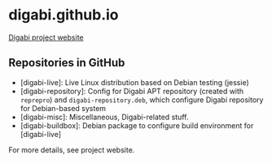 # digabi.github.io

[Digabi project website](https://digabi.fi/)

## Repositories in GitHub
 
 - [digabi-live]: Live Linux distribution based on Debian testing 
 (jessie)
 - [digabi-repository]: Config for Digabi APT repository (created with 
 `reprepro`) and `digabi-repository.deb`, which configure Digabi 
 repository for Debian-based system
 - [digabi-misc]: Miscellaneous, Digabi-related stuff.
 - [digabi-buildbox]: Debian package to configure build environment for 
 [digabi-live]


For more details, see project website.
